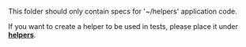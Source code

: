 This folder should only contain specs for '~/helpers' application code.

If you want to create a helper to be used in tests, please place it under [__helpers__](../__helpers__).
